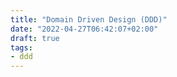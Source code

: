 ```yaml
---
title: "Domain Driven Design (DDD)"
date: "2022-04-27T06:42:07+02:00"
draft: true
tags:
- ddd
---
```

